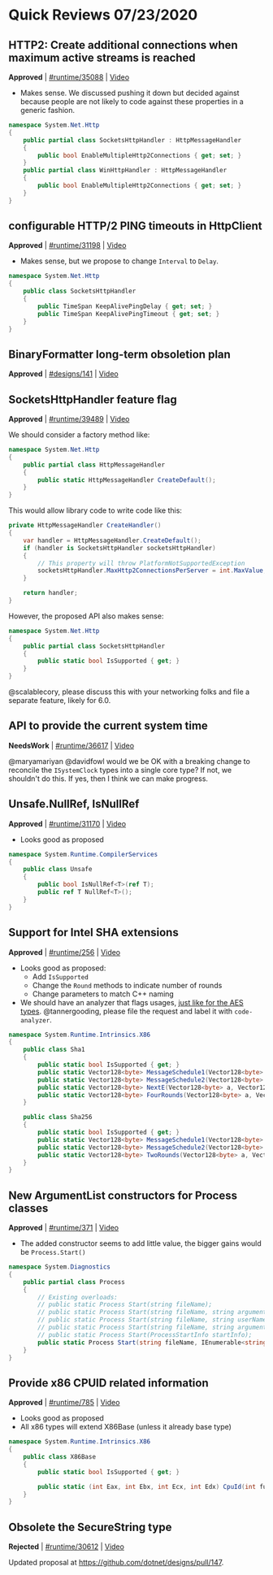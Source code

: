 # Quick Reviews 07/23/2020

## HTTP2: Create additional connections when maximum active streams is reached

**Approved** | [#runtime/35088](https://github.com/dotnet/runtime/issues/35088#issuecomment-663129527) | [Video](https://www.youtube.com/watch?v=WW65sGkDINQ&t=0h0m0s)

* Makes sense. We discussed pushing it down but decided against because people are not likely to code against these properties in a generic fashion.

```C#
namespace System.Net.Http
{
    public partial class SocketsHttpHandler : HttpMessageHandler
    {
        public bool EnableMultipleHttp2Connections { get; set; }
    }   
    public partial class WinHttpHandler : HttpMessageHandler
    {
        public bool EnableMultipleHttp2Connections { get; set; }
    }
}
```
## configurable HTTP/2 PING timeouts in HttpClient

**Approved** | [#runtime/31198](https://github.com/dotnet/runtime/issues/31198#issuecomment-663134549) | [Video](https://www.youtube.com/watch?v=WW65sGkDINQ&t=0h11m6s)

* Makes sense, but we propose to change `Interval` to `Delay`.

```C#
namespace System.Net.Http
{
    public class SocketsHttpHandler
    {
        public TimeSpan KeepAlivePingDelay { get; set; }
        public TimeSpan KeepAlivePingTimeout { get; set; }
    }
}
```
## BinaryFormatter long-term obsoletion plan

**Approved** | [#designs/141](https://github.com/dotnet/designs/pull/141) | [Video](https://www.youtube.com/watch?v=WW65sGkDINQ&t=0h21m16s)

## SocketsHttpHandler feature flag

**Approved** | [#runtime/39489](https://github.com/dotnet/runtime/issues/39489#issuecomment-663144249) | [Video](https://www.youtube.com/watch?v=WW65sGkDINQ&t=0h22m14s)

We should consider a factory method like:

```C#
namespace System.Net.Http
{
    public partial class HttpMessageHandler
    {
        public static HttpMessageHandler CreateDefault();
    }
}
```

This would allow library code to write code like this:

```C#
private HttpMessageHandler CreateHandler()
{
    var handler = HttpMessageHandler.CreateDefault();
    if (handler is SocketsHttpHandler socketsHttpHandler)
    {
        // This property will throw PlatformNotSupportedException
        socketsHttpHandler.MaxHttp2ConnectionsPerServer = int.MaxValue;
    }

    return handler;
}
```

However, the proposed API also makes sense:

```C#
namespace System.Net.Http
{
    public partial class SocketsHttpHandler
    {
        public static bool IsSupported { get; }
    }
}
```

@scalablecory, please discuss this with your networking folks and file a separate feature, likely for 6.0.

## API to provide the current system time

**NeedsWork** | [#runtime/36617](https://github.com/dotnet/runtime/issues/36617#issuecomment-663156337) | [Video](https://www.youtube.com/watch?v=WW65sGkDINQ&t=0h41m4s)

@maryamariyan @davidfowl would we be OK with a breaking change to reconcile the `ISystemClock` types into a single core type? If not, we shouldn't do this. If yes, then I think we can make progress.
## Unsafe.NullRef, IsNullRef

**Approved** | [#runtime/31170](https://github.com/dotnet/runtime/issues/31170#issuecomment-663159454) | [Video](https://www.youtube.com/watch?v=WW65sGkDINQ&t=1h6m33s)

* Looks good as proposed

```C#
namespace System.Runtime.CompilerServices
{
    public class Unsafe
    {
        public bool IsNullRef<T>(ref T);
        public ref T NullRef<T>();
    }
}
```

## Support for Intel SHA extensions

**Approved** | [#runtime/256](https://github.com/dotnet/runtime/issues/256#issuecomment-663163817) | [Video](https://www.youtube.com/watch?v=WW65sGkDINQ&t=1h13m16s)

* Looks good as proposed:
     - Add `IsSupported`
     - Change the `Round` methods to indicate number of rounds
     - Change parameters to match C++ naming
* We should have an analyzer that flags usages, [just like for the AES types](https://github.com/dotnet/roslyn-analyzers/issues/3646). @tannergooding, please file the request and label it with `code-analyzer`.

```C#
namespace System.Runtime.Intrinsics.X86
{
    public class Sha1
    {
        public static bool IsSupported { get; }
        public static Vector128<byte> MessageSchedule1(Vector128<byte> a, Vector128<byte> b);
        public static Vector128<byte> MessageSchedule2(Vector128<byte> a, Vector128<byte> b);
        public static Vector128<byte> NextE(Vector128<byte> a, Vector128<byte> b);
        public static Vector128<byte> FourRounds(Vector128<byte> a, Vector128<byte> b, byte func);
    }

    public class Sha256
    {
        public static bool IsSupported { get; }
        public static Vector128<byte> MessageSchedule1(Vector128<byte> a, Vector128<byte> b);
        public static Vector128<byte> MessageSchedule2(Vector128<byte> a, Vector128<byte> b);
        public static Vector128<byte> TwoRounds(Vector128<byte> a, Vector128<byte> b, Vector128<byte> k);
    }
}
```
## New ArgumentList constructors for Process classes

**Approved** | [#runtime/371](https://github.com/dotnet/runtime/issues/371#issuecomment-663169715) | [Video](https://www.youtube.com/watch?v=WW65sGkDINQ&t=1h22m26s)

* The added constructor seems to add little value, the bigger gains would be `Process.Start()`

```C#
namespace System.Diagnostics
{
    public partial class Process
    {
        // Existing overloads:
        // public static Process Start(string fileName);
        // public static Process Start(string fileName, string arguments);
        // public static Process Start(string fileName, string userName, SecureString password, string domain);
        // public static Process Start(string fileName, string arguments, string userName, SecureString password, string domain);
        // public static Process Start(ProcessStartInfo startInfo);
        public static Process Start(string fileName, IEnumerable<string> arguments);
    }
}
```

## Provide x86 CPUID related information

**Approved** | [#runtime/785](https://github.com/dotnet/runtime/issues/785#issuecomment-663178075) | [Video](https://www.youtube.com/watch?v=WW65sGkDINQ&t=1h38m51s)

* Looks good as proposed
* All x86 types will extend X86Base (unless it already base type)

```C#
namespace System.Runtime.Intrinsics.X86
{
    public class X86Base
    {
        public static bool IsSupported { get; }

        public static (int Eax, int Ebx, int Ecx, int Edx) CpuId(int functionId, int subFunctionId = 0);
    }
}
```

## Obsolete the SecureString type

**Rejected** | [#runtime/30612](https://github.com/dotnet/runtime/issues/30612#issuecomment-663157607) | [Video](https://www.youtube.com/watch?v=WW65sGkDINQ&t=1h53m9s)

Updated proposal at https://github.com/dotnet/designs/pull/147.
